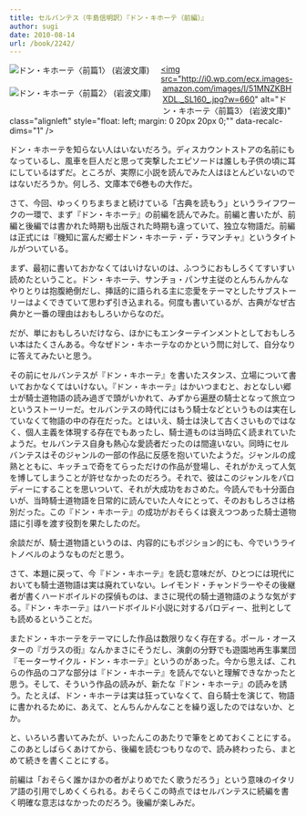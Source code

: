 ```yaml
---
title: セルバンテス（牛島信明訳）『ドン・キホーテ（前編）』
author: sugi
date: 2010-08-14
url: /book/2242/
---
```

<a href="http://www.amazon.co.jp/exec/obidos/ASIN/4003272110/chezsugi-22/ref=nosim/" name="amazletlink" target="_blank"><img src="http://i1.wp.com/ecx.images-amazon.com/images/I/51S1C53CZCL._SL160_.jpg?w=660" alt="ドン・キホーテ〈前篇1〉 (岩波文庫)" class="alignleft" style="float: left; margin: 0 20px 20px 0;" data-recalc-dims="1" /></a><a href="http://www.amazon.co.jp/exec/obidos/ASIN/4003272129/chezsugi-22/ref=nosim/" name="amazletlink" target="_blank"><img src="http://i2.wp.com/ecx.images-amazon.com/images/I/51JTYXY9WZL._SL160_.jpg?w=660" alt="ドン・キホーテ〈前篇2〉 (岩波文庫)" class="alignleft" style="float: left; margin: 0 20px 20px 0;" data-recalc-dims="1" /></a><a href="http://www.amazon.co.jp/exec/obidos/ASIN/4003272137/chezsugi-22/ref=nosim/" name="amazletlink" target="_blank"><img src="http://i0.wp.com/ecx.images-amazon.com/images/I/51MNZKBHXDL._SL160_.jpg?w=660" alt="ドン・キホーテ〈前篇3〉 (岩波文庫)" class="alignleft" style="float: left; margin: 0 20px 20px 0;"" data-recalc-dims="1" /></a>

ドン・キホーテを知らない人はいないだろう。ディスカウントストアの名前にもなっているし、風車を巨人だと思って突撃したエピソードは誰しも子供の頃に耳にしているはずだ。ところが、実際に小説を読んでみた人はほとんどいないのではないだろうか。何しろ、文庫本で6巻もの大作だ。

さて、今回、ゆっくりちまちまと続けている「古典を読もう」というライフワークの一環で、まず『ドン・キホーテ』の前編を読んでみた。前編と書いたが、前編と後編では書かれた時期も出版された時期も違っていて、独立な物語だ。前編は正式には『機知に富んだ郷士ドン・キホーテ・デ・ラマンチャ』というタイトルがついている。

まず、最初に書いておかなくてはいけないのは、ふつうにおもしろくてすいすい読めたということ。ドン・キホーテ、サンチョ・パンサ主従のとんちんかんなやりとりは抱腹絶倒だし、挿話的に語られる主に恋愛をテーマとしたサブストーリーはよくできていて思わず引き込まれる。何度も書いているが、古典がなぜ古典かと一番の理由はおもしろいからなのだ。

だが、単におもしろいだけなら、ほかにもエンターテインメントとしておもしろい本はたくさんある。今なぜドン・キホーテなのかという問に対して、自分なりに答えてみたいと思う。

その前にセルバンテスが『ドン・キホーテ』を書いたスタンス、立場について書いておかなくてはいけない。『ドン・キホーテ』はかいつまむと、おとなしい郷士が騎士道物語の読み過ぎで頭がいかれて、みずから遍歴の騎士となって旅立つというストーリーだ。セルバンテスの時代にはもう騎士などというものは実在していなくて物語の中の存在だった。とはいえ、騎士は決して古くさいものではなく、個人主義を体現する存在でもあったし、騎士道ものは当時広く読まれていたようだ。セルバンテス自身も熱心な愛読者だったのは間違いない。同時にセルバンテスはそのジャンルの一部の作品に反感を抱いていたようだ。ジャンルの成熟とともに、キッチュで奇をてらっただけの作品が登場し、それがかえって人気を博してしまうことが許せなかったのだろう。それで、彼はこのジャンルをパロディーにすることを思いついて、それが大成功をおさめた。今読んでも十分面白いが、当時騎士道物語を日常的に読んでいた人々にとって、そのおもしろさは格別だった。この『ドン・キホーテ』の成功がおそらくは衰えつつあった騎士道物語に引導を渡す役割を果たしたのだ。

余談だが、騎士道物語というのは、内容的にもポジション的にも、今でいうライトノベルのようなものだと思う。

さて、本題に戻って、今『ドン・キホーテ』を読む意味だが、ひとつには現代においても騎士道物語は実は廃れていない。レイモンド・チャンドラーやその後継者が書くハードボイルドの探偵ものは、まさに現代の騎士道物語のような気がする。『ドン・キホーテ』はハードボイルド小説に対するパロディー、批判としても読めるということだ。

またドン・キホーテをテーマにした作品は数限りなく存在する。ポール・オースターの『ガラスの街』なんかまさにそうだし、演劇の分野でも遊園地再生事業団『モーターサイクル・ドン・キホーテ』というのがあった。今から思えば、これらの作品のコアな部分は『ドン・キホーテ』を読んでないと理解できなかったと思う。そして、そういう作品の読みが、新たな『ドン・キホーテ』の読みを誘う。たとえば、ドン・キホーテは実は狂っていなくて、自ら騎士を演じて、物語に書かれるために、あえて、とんちんかんなことを繰り返したのではないか、とか。

と、いろいろ書いてみたが、いったんこのあたりで筆をとめておくことにする。このあとしばらくあけてから、後編を読むつもりなので、読み終わったら、まとめて続きを書くことにする。

前編は「おそらく誰かほかの者がよりめでたく歌うだろう」という意味のイタリア語の引用でしめくくられる。おそらくこの時点ではセルバンテスに続編を書く明確な意志はなかったのだろう。後編が楽しみだ。

